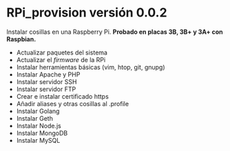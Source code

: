 # RPi_provision versión 0.0.2

Instalar cosillas en una Raspberry Pi. **Probado en placas 3B, 3B+ y 3A+ con Raspbian.**

+ Actualizar paquetes del sistema
+ Actualizar el *firmware* de la RPi
+ Instalar herramientas básicas (vim, htop, git, gnupg)
+ Instalar Apache y PHP
+ Instalar servidor SSH
+ Instalar servidor FTP
+ Crear e instalar certificado https
+ Añadir aliases y otras cosillas al .profile
+ Instalar Golang
+ Instalar Geth
+ Instalar Node.js
+ Instalar MongoDB
+ Instalar MySQL